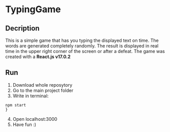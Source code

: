 # TypingGame

## Decription
This is a simple game that has you typing the displayed text on time. The words are generated completely randomly. The result is displayed in real time in the upper right corner of the screen or after a defeat.
The game was created with a **React.js v17.0.2**

## Run
1. Download whole reposytory
2. Go to the main project folder
3. Write  in terminal:
```
npm start
}
```
4. Open localhost:3000
5. Have fun :)





